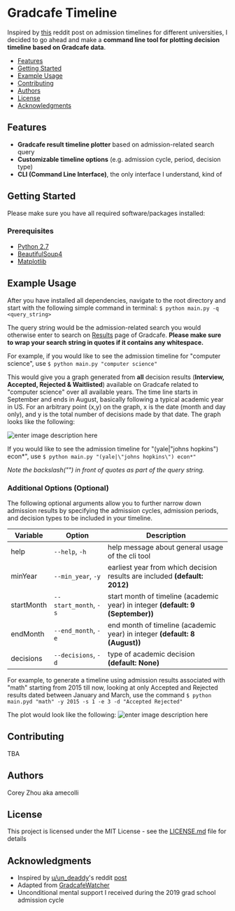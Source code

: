 # Gradcafe Timeline

Inspired by [this](https://www.reddit.com/r/gradadmissions/comments/7srxxy/decision_timelines_for_particular_universities/) reddit post on admission timelines for different universities, I decided to go ahead and make a **command line tool for plotting decision timeline based on Gradcafe data**.

- [Features](#features)
- [Getting Started](#getting-started)
- [Example Usage](#example-usage)
- [Contributing](#contributing)
- [Authors](#authors)
- [License](#license)
- [Acknowledgments](#acknowledgments)

## Features

- **Gradcafe result timeline plotter** based on admission-related search query
- **Customizable timeline options** (e.g. admission cycle, period, decision type)
- **CLI (Command Line Interface)**, the only interface I understand, kind of

## Getting Started

Please make sure you have all required software/packages installed:

### Prerequisites

- [Python 2.7](https://www.python.org/downloads/)
- [BeautifulSoup4](https://pypi.org/project/beautifulsoup4/)
- [Matplotlib](https://matplotlib.org/users/installing.html)

## Example Usage

After you have installed all dependencies, navigate to the root directory and start with the following simple command in terminal:
``
$ python main.py -q <query_string>
``

The query string would be the admission-related search you would otherwise enter to search on [Results](https://www.thegradcafe.com/survey/) page of Gradcafe. **Please make sure to wrap your search string in quotes if it contains any whitespace.**

For example, if you would like to see the admission timeline for "computer science", use
``
$ python main.py "computer science"
``

This would give you a graph generated from **all** decision results (**Interview, Accepted, Rejected & Waitlisted**) available on Gradcafe related to "computer science" over all available years. The time line starts in September and ends in August, basically following a typical academic year in US. For an arbitrary point (x,y) on the graph, x is the date (month and day only), and y is the total number of decisions made by that date. The graph looks like the following:

![enter image description here](https://lh3.googleusercontent.com/pgq7c6zNCbYCwylzoIztFVRqihAfHPIgpUsdLj6nlTc8LFLqGchMKjNoBwQy66PfdQJOGT_QnD3w "example_timeline_cs")

If you would like to see the admission timeline for "(yale|"johns hopkins") econ*", use
``
$ python main.py "(yale|\"johns hopkins\") econ*"
``

*Note the backslash("\") in front of quotes as part of the query string.*

### Additional Options (Optional)

The following optional arguments allow you to further narrow down admission results by specifying the admission cycles, admission periods, and decision types to be included in your timeline.

| Variable | Option | Description |
|--|--|--|
| help | `--help`, `-h` | help message about general usage of the cli tool |
| minYear | `--min_year`, `-y` | earliest year from which decision results are included **(default: 2012)** |
| startMonth | `--start_month`, `-s` | start month of timeline (academic year) in integer **(default: 9 (September))** | 
| endMonth | `--end_month`, `-e` | end month of timeline (academic year) in integer **(default: 8 (August))** |
| decisions | `--decisions`, `-d` | type of academic decision **(default: None)**| 

For example, to generate a timeline using admission results associated with "math" starting from 2015 till now, looking at only Accepted and Rejected results dated between January and March, use the command
``
$ python main.pyd "math" -y 2015 -s 1 -e 3 -d "Accepted Rejected"
``

The plot would look like the following:
![enter image description here](https://lh3.googleusercontent.com/cdNL6yA6byxkD4_qt4mbLSqAzSA15pwsst_c7Ae2Lguu-gHljqN49SIFFOxXW4nXt9j3evkBLgV_ "example-math-2015-jan-march-ar")
 
## Contributing

TBA

## Authors

Corey Zhou aka amecolli

## License

This project is licensed under the MIT License - see the [LICENSE.md](LICENSE.md) file for details

## Acknowledgments

* Inspired by [u/un_deaddy](https://www.reddit.com/user/un_deaddy)'s reddit [post](https://www.reddit.com/r/gradadmissions/comments/7srxxy/decision_timelines_for_particular_universities/)
* Adapted from [GradcafeWatcher](https://github.com/utkarshsimha/GradcafeWatcher)
* Unconditional mental support I received during the 2019 grad school admission cycle